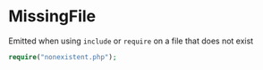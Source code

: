 # MissingFile

Emitted when using `include` or `require` on a file that does not exist

```php
require("nonexistent.php");
```
